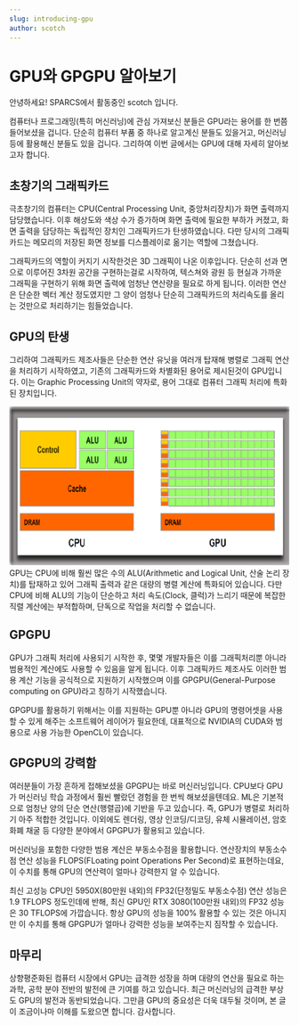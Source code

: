 ```yaml
---
slug: introducing-gpu
author: scotch
---
```


# GPU와 GPGPU 알아보기

안녕하세요! SPARCS에서 활동중인 scotch 입니다.

컴퓨터나 프로그래밍(특히 머신러닝)에 관심 가져보신 분들은 GPU라는 용어를 한 번쯤 들어보셨을 겁니다. 단순히 컴퓨터 부품 중 하나로 알고계신 분들도 있을거고, 머신러닝 등에 활용해신 분들도 있을 겁니다. 그리하여 이번 글에서는 GPU에 대해 자세히 알아보고자 합니다.

## 초창기의 그래픽카드

극초창기의 컴퓨터는 CPU(Central Processing Unit, 중앙처리장치)가 화면 출력까지 담당했습니다.
이후 해상도와 색상 수가 증가하며 화면 출력에 필요한 부하가 커졌고, 화면 출력을 담당하는 독립적인 장치인 그래픽카드가 탄생하였습니다. 다만 당시의 그래픽카드는 메모리의 저장된 화면 정보를 디스플레이로 옮기는 역할에 그쳤습니다.

그래픽카드의 역할이 커지기 시작한것은 3D 그래픽이 나온 이후입니다. 단순히 선과 면으로 이루어진 3차원 공간을 구현하는걸로 시작하여, 텍스쳐와 광원 등 현실과 가까운 그래픽을 구현하기 위해 화면 출력에 엄청난 연산량을 필요로 하게 됩니다. 이러한 연산은 단순한 벡터 계산 정도였지만 그 양이 엄청나 단순히 그래픽카드의 처리속도를 올리는 것만으로 처리하기는 힘들었습니다.

## GPU의 탄생

그리하여 그래픽카드 제조사들은 단순한 연산 유닛을 여러개 탑재해 병렬로 그래픽 연산을 처리하기 시작하였고, 기존의 그래픽카드와 차별화된 용어로 제시된것이 GPU입니다. 이는 Graphic Processing Unit의 약자로, 용어 그대로 컴퓨터 그래픽 처리에 특화된 장치입니다.

![CPUGPU](cpugpu.png)
GPU는 CPU에 비해 훨씬 많은 수의 ALU(Arithmetic and Logical Unit, 산술 논리 장치)를 탑재하고 있어 그래픽 출력과 같은 대량의 병렬 계산에 특화되어 있습니다. 다만 CPU에 비해 ALU의 기능이 단순하고 처리 속도(Clock, 클럭)가 느리기 때문에 복잡한 직렬 계산에는 부적합하며, 단독으로 작업을 처리할 수 없습니다.

## GPGPU

GPU가 그래픽 처리에 사용되기 시작한 후, 몇몇 개발자들은 이를 그래픽처리뿐 아니라 범용적인 계산에도 사용할 수 있음을 알게 됩니다. 이후 그래픽카드 제조사도 이러한 범용 계산 기능을 공식적으로 지원하기 시작했으며 이를 GPGPU(General-Purpose computing on GPU)라고 칭하기 시작했습니다.

GPGPU를 활용하기 위해서는 이를 지원하는 GPU뿐 아니라 GPU의 명령어셋을 사용할 수 있게 해주는 소프트웨어 레이어가 필요한데, 대표적으로 NVIDIA의 CUDA와 범용으로 사용 가능한 OpenCL이 있습니다.

## GPGPU의 강력함

여러분들이 가장 흔하게 접해보셨을 GPGPU는 바로 머신러닝입니다. CPU보다 GPU가 머신러닝 학습 과정에서 훨씬 빨랐던 경험을 한 번씩 해보셨을텐데요. ML은 기본적으로 엄청난 양의 단순 연산(행렬곱)에 기반을 두고 있습니다. 즉, GPU가 병렬로 처리하기 아주 적합한 것입니다. 이외에도 렌더링, 영상 인코딩/디코딩, 유체 시뮬레이션, 암호화폐 채굴 등 다양한 분야에서 GPGPU가 활용되고 있습니다.

머신러닝을 포함한 다양한 범용 계산은 부동소수점을 활용합니다. 연산장치의 부동소수점 연산 성능을 FLOPS(FLoating point Operations Per Second)로 표현하는데요, 이 수치를 통해 GPU의 연산력이 얼마나 강력한지 알 수 있습니다.

최신 고성능 CPU인 5950X(80만원 내외)의 FP32(단정밀도 부동소수점) 연산 성능은 1.9 TFLOPS 정도인데에 반해, 최신 GPU인 RTX 3080(100만원 내외)의 FP32 성능은 30 TFLOPS에 가깝습니다. 항상 GPU의 성능을 100% 활용할 수 있는 것은 아니지만 이 수치를 통해 GPGPU가 얼마나 강력한 성능을 보여주는지 짐작할 수 있습니다.

## 마무리

상향평준화된 컴퓨터 시장에서 GPU는 급격한 성장을 하며 대량의 연산을 필요로 하는 과학, 공학 분야 전반의 발전에 큰 기여를 하고 있습니다. 최근 머신러닝의 급격한 부상도 GPU의 발전과 동반되었습니다. 그만큼 GPU의 중요성은 더욱 대두될 것이며, 본 글이 조금이나마 이해를 도왔으면 합니다. 감사합니다.
